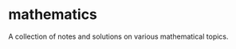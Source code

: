 # mathematics
A collection of notes and solutions on various mathematical topics.

<!-- FOLDER LIST -->

<!-- UPDATE START -->
